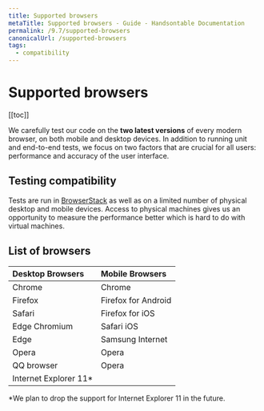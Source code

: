 ```yaml
---
title: Supported browsers
metaTitle: Supported browsers - Guide - Handsontable Documentation
permalink: /9.7/supported-browsers
canonicalUrl: /supported-browsers
tags:
  - compatibility
---
```


# Supported browsers

[[toc]]

We carefully test our code on the **two latest versions** of every modern browser, on both mobile and desktop devices. In addition to running unit and end-to-end tests, we focus on two factors that are crucial for all users: performance and accuracy of the user interface.

## Testing compatibility

Tests are run in [BrowserStack](https://www.browserstack.com/) as well as on a limited number of physical desktop and mobile devices. Access to physical machines gives us an opportunity to measure the performance better which is hard to do with virtual machines.

## List of browsers

| Desktop Browsers | Mobile Browsers |
| :--- | :--- |
| Chrome | Chrome |
| Firefox | Firefox for Android |
| Safari | Firefox for iOS |
| Edge Chromium | Safari iOS |
| Edge | Samsung Internet |
| Opera | Opera |
| QQ browser | Opera |
| Internet Explorer 11* |  |

*We plan to drop the support for Internet Explorer 11 in the future.
